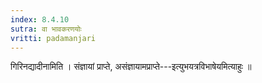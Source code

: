 ```yaml
---
index: 8.4.10
sutra: वा भावकरणयोः
vritti: padamanjari
---
```


 गिरिनद्यादीनामिति । संज्ञायां प्राप्ते, असंज्ञायामप्राप्ते---इत्युभयत्रविभाषेयमित्याहुः ॥